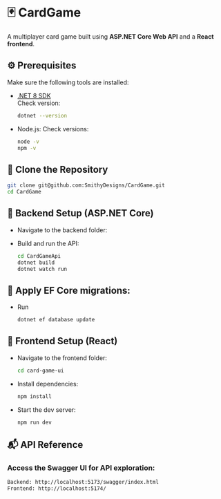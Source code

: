 # 🃏 CardGame
A multiplayer card game built using **ASP.NET Core Web API** and a **React frontend**.


## ⚙️ Prerequisites
Make sure the following tools are installed:

- [.NET 8 SDK](https://dotnet.microsoft.com/en-us/download)  
    Check version:
    ```bash
    dotnet --version
    ```

- Node.js: Check versions:
    ``` bash
    node -v
    npm -v
    ```

## 🔻 Clone the Repository

```bash
git clone git@github.com:SmithyDesigns/CardGame.git
cd CardGame
```

## 🧩 Backend Setup (ASP.NET Core)
- Navigate to the backend folder:

- Build and run the API:
    ``` bash
    cd CardGameApi
    dotnet build
    dotnet watch run
    ```

## 🔧 Apply EF Core migrations:
- Run
    ``` bash
    dotnet ef database update
    ```

## 🎨 Frontend Setup (React)
- Navigate to the frontend folder:
    ``` bash
    cd card-game-ui
    ```

- Install dependencies:
    ``` bash
    npm install
    ```

- Start the dev server:
    ``` bash
    npm run dev
    ```

## 📬 API Reference

### Access the Swagger UI for API exploration:
``` bash
Backend: http://localhost:5173/swagger/index.html
Frontend: http://localhost:5174/
```